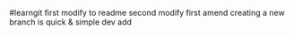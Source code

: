 #learngit
first modify to readme
second modify
first amend
creating a new branch is quick & simple
dev add
